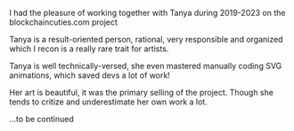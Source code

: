 I had the pleasure of working together with Tanya during 2019-2023 on the blockchaincuties.com project

Tanya is a result-oriented person, rational, very responsible and organized which I recon is a really rare trait for artists.

Tanya is well technically-versed, she even mastered manually coding SVG animations, which saved devs a lot of work!

Her art is beautiful, it was the primary selling of the project. Though she tends to critize and underestimate her own work a lot.

...to be continued
